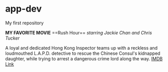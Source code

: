 # app-dev
My first repository

**MY FAVORITE MOVIE** 
==Rush Hour== 
*starring Jackie Chan and Chris Tucker*

A loyal and dedicated Hong Kong Inspector teams up with a reckless and loudmouthed L.A.P.D. detective to rescue the Chinese Consul's kidnapped daughter, while trying to arrest a dangerous crime lord along the way. 
[IMDB Link](https://www.imdb.com/title/tt0120812/)
